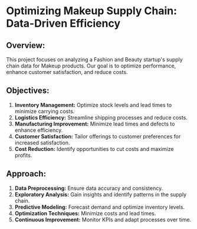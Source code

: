 # Optimizing Makeup Supply Chain: Data-Driven Efficiency

## Overview:
This project focuses on analyzing a Fashion and Beauty startup's supply chain data for Makeup products. Our goal is to optimize performance, enhance customer satisfaction, and reduce costs.

## Objectives:
1. **Inventory Management:** Optimize stock levels and lead times to minimize carrying costs.
2. **Logistics Efficiency:** Streamline shipping processes and reduce costs.
3. **Manufacturing Improvement:** Minimize lead times and defects to enhance efficiency.
4. **Customer Satisfaction:** Tailor offerings to customer preferences for increased satisfaction.
5. **Cost Reduction:** Identify opportunities to cut costs and maximize profits.

## Approach:
1. **Data Preprocessing:** Ensure data accuracy and consistency.
2. **Exploratory Analysis:** Gain insights and identify patterns in the supply chain.
3. **Predictive Modeling:** Forecast demand and optimize inventory levels.
4. **Optimization Techniques:** Minimize costs and lead times.
5. **Continuous Improvement:** Monitor KPIs and adapt processes over time.


